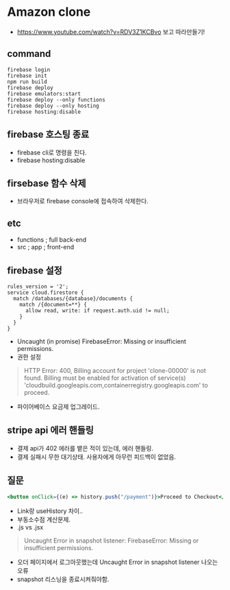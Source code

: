 # Amazon clone

- https://www.youtube.com/watch?v=RDV3Z1KCBvo 보고 따라만들기!

## command

```
firebase login
firebase init
npm run build
firebase deploy
firebase emulators:start
firebase deploy --only functions
firebase deploy --only hosting
firebase hosting:disable
```

## firebase 호스팅 종료

- firebase cli로 명령을 친다.
- firebase hosting:disable

## firsebase 함수 삭제

- 브라우저로 firebase console에 접속하여 삭제한다.

## etc

- functions ; full back-end
- src ; app ; front-end

## firebase 설정

```
rules_version = '2';
service cloud.firestore {
  match /databases/{database}/documents {
    match /{document=**} {
      allow read, write: if request.auth.uid != null;
    }
  }
}
```

- Uncaught (in promise) FirebaseError: Missing or insufficient permissions.
- 권한 설정

> HTTP Error: 400, Billing account for project 'clone-00000' is not found. Billing must be enabled for activation of service(s) 'cloudbuild.googleapis.com,containerregistry.googleapis.com' to proceed.

- 파이어베이스 요금제 업그레이드.

## stripe api 에러 핸들링

- 결제 api가 402 에러를 뱉은 적이 있는데, 에러 핸들링.
- 결제 실패시 무한 대기상태. 사용자에게 아무런 피드백이 없었음.

## 질문

```jsx subtotal.js 35 line
<button onClick={(e) => history.push("/payment")}>Proceed to Checkout</button>
```

- Link랑 useHistory 차이..
- 부동소수점 계산문제.
- .js vs .jsx

> Uncaught Error in snapshot listener: FirebaseError: Missing or insufficient permissions.

- 오더 페이지에서 로그아웃했는데 Uncaught Error in snapshot listener 나오는 오류
- snapshot 리스닝을 종료시켜줘야함.
